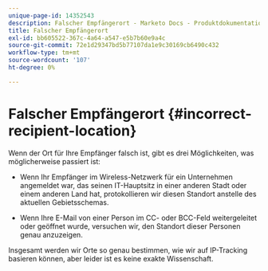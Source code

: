 ```yaml
---
unique-page-id: 14352543
description: Falscher Empfängerort - Marketo Docs - Produktdokumentation
title: Falscher Empfängerort
exl-id: bb605522-367c-4a64-a547-e5b7b60e9a4c
source-git-commit: 72e1d29347bd5b77107da1e9c30169cb6490c432
workflow-type: tm+mt
source-wordcount: '107'
ht-degree: 0%

---
```


# Falscher Empfängerort {#incorrect-recipient-location}

Wenn der Ort für Ihre Empfänger falsch ist, gibt es drei Möglichkeiten, was möglicherweise passiert ist:

- Wenn Ihr Empfänger im Wireless-Netzwerk für ein Unternehmen angemeldet war, das seinen IT-Hauptsitz in einer anderen Stadt oder einem anderen Land hat, protokollieren wir diesen Standort anstelle des aktuellen Gebietsschemas.

- Wenn Ihre E-Mail von einer Person im CC- oder BCC-Feld weitergeleitet oder geöffnet wurde, versuchen wir, den Standort dieser Personen genau anzuzeigen.

Insgesamt werden wir Orte so genau bestimmen, wie wir auf IP-Tracking basieren können, aber leider ist es keine exakte Wissenschaft.
